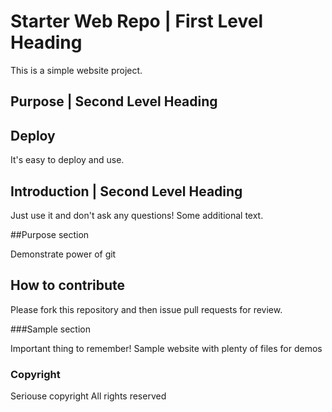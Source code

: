 # Starter Web Repo | First Level Heading
This is a simple website project.

## Purpose | Second Level Heading

## Deploy

It's easy to deploy and use.

## Introduction | Second Level Heading

Just use it and don't ask any questions!
Some additional text.

##Purpose section

Demonstrate power of git

## How to contribute

Please fork this repository and then issue pull requests for review. 

###Sample section

Important thing to remember!
Sample website with plenty of files for demos

### Copyright

Seriouse copyright
All rights reserved